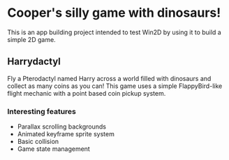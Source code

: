 # Cooper's silly game with dinosaurs!
This is an app building project intended to test Win2D by using it to build a simple 2D game.
## Harrydactyl
Fly a Pterodactyl named Harry across a world  filled with dinosaurs and collect as many coins as you can! This game uses a simple FlappyBird-like flight mechanic with a point based coin pickup system.
### Interesting features
* Parallax scrolling backgrounds
* Animated keyframe sprite system
* Basic collision
* Game state management
